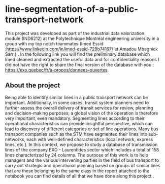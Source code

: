 # line-segmentation-of-a-public-transport-network
This project was developed as part of the industrial data valorization module (IND6212) at the Polytechnique Montréal engineering university in a group with my top notch teammates (Imed Essid :https://www.linkedin.com/in/imed-essid-729b74167/ et Amadou Mbagnick Sarr ) . In the following link you will find the preliminary database which Imed cleaned and extracted the useful data and for confidentiality reasons I did not have the right to share the final version of  the database with you : https://exo.quebec/fr/a-propos/donnees-ouvertes.
## About the project
Being able to identify similar lines in a public transport network can be important. Additionally, in some cases, transit system planners need to further assess the overall delivery of transit services for review, planning and decision-making purposes; a global vision of the operation is therefore very important, even mandatory. Segmenting lines according to their operational characteristics can provide insightful perspective, which can lead to discovery of different categories or set of line operations. Many bus transport companies such as the STM have segmented their lines into sub-networks, each with well-defined characteristics (local network, express lines, etc.). In this context, we propose to study a database of transmission lines of the company EXO - Laurentides sector which includes a total of 158 lines characterized by 24 columns. The purpose of this work is to help managers and the various intervening parties in the field of bus transport to carry out strategic and operational planning based on groups of similar lines that are those belonging to the same class
in the report attached to the notebook you can find details of all that we have done along this project .
